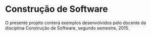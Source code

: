 # Construção de Software
O presente projeto conterá exemplos desenvolvidos pelo docente da disciplina Construção de Software, segundo semestre, 2015.
